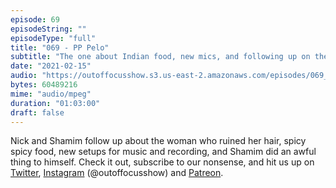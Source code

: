 ```yaml
---
episode: 69
episodeString: ""
episodeType: "full"
title: "069 - PP Pelo"
subtitle: "The one about Indian food, new mics, and following up on the hair adventure." 
date: "2021-02-15"
audio: "https://outoffocusshow.s3.us-east-2.amazonaws.com/episodes/069_PP-Pelo.mp3"
bytes: 60489216
mime: "audio/mpeg"
duration: "01:03:00"
draft: false
---
```


Nick and Shamim follow up about the woman who ruined her hair, spicy spicy food, new setups for music and recording, and Shamim did an awful thing to himself. 
Check it out, subscribe to our nonsense, and hit us up on [Twitter][twit], [Instagram][insta] (\@outoffocusshow) and [Patreon][patreon].

[twit]: https://twitter.com/outoffocusshow
[insta]: https://instagram.com/outoffocusshow
[patreon]: https://www.patreon.com/outoffocusshow
